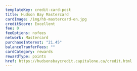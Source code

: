 ```yaml
---
templateKey: credit-card-post
title: Hudson Bay Mastercard
cardImage: /img/hb-mastercard-en.jpg
creditScore: Excellent
fee: 0
feeOptions: nofees
network: Mastercard
purchaseInterest: "21.45"
balanceTranferFees: ""
cardCategory: rewards
rewardType: points
href: https://hudsonsbaycredit.capitalone.ca/credit.html
---
```

